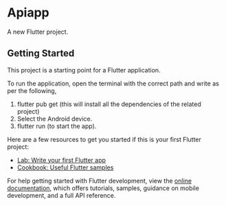 # Apiapp

A new Flutter project.

## Getting Started

This project is a starting point for a Flutter application.

To run the application, open the terminal with the correct path and write as per the following,
1. flutter pub get (this will install all the dependencies of the related project)
2. Select the Android device.
3. flutter run (to start the app).

Here are a few resources to get you started if this is your first Flutter project:

- [Lab: Write your first Flutter app](https://docs.flutter.dev/get-started/codelab)
- [Cookbook: Useful Flutter samples](https://docs.flutter.dev/cookbook)

For help getting started with Flutter development, view the
[online documentation](https://docs.flutter.dev/), which offers tutorials,
samples, guidance on mobile development, and a full API reference.
